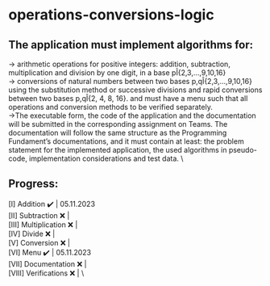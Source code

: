 # operations-conversions-logic
## The application must implement algorithms for:  
  -> arithmetic operations for positive integers: addition, subtraction, multiplication and division by one digit, in a base pÎ{2,3,...,9,10,16} \
  -> conversions of natural numbers between two bases p,qÎ{2,3,...,9,10,16} using the substitution method or successive divisions and rapid conversions between two bases p,qÎ{2, 4, 8, 16}. 
  and must have a menu such that all operations and conversion methods to be verified separately. \
 ->The executable form, the code of the application and the documentation will be submitted in the corresponding assignment on Teams. The documentation will follow the same structure as the Programming Fundament’s documentations, and it must contain at least: the problem statement for the implemented application, the used algorithms in pseudo-code, implementation considerations and test data.  \

 ## Progress:
 [I] Addition ✔️ | 05.11.2023 \
 [II] Subtraction ❌ | \
 [III] Multiplication ❌ | \
 [IV] Divide ❌ | \
 [V] Conversion ❌ | \
 [VI] Menu ✔️ | 05.11.2023 \
 [VII] Documentation ❌ | \
 [VIII] Verifications ❌ | \
